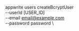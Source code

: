 appwrite users createBcryptUser \
        --userId [USER_ID] \
        --email email@example.com \
        --password password \

